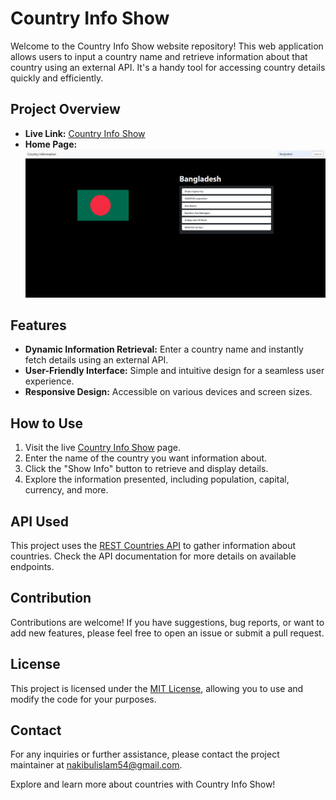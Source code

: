 # Country Info Show

Welcome to the Country Info Show website repository! This web application allows users to input a country name and retrieve information about that country using an external API. It's a handy tool for accessing country details quickly and efficiently.

## Project Overview

- **Live Link:** [Country Info Show](https://nakib00.github.io/country-info-show/)
- **Home Page:**
  ![Home Page](https://github.com/Nakib00/country-info-show/blob/main/screencapture-nakib00-github-io-country-info-show-2024-01-25-00_34_40.png?raw=true)

## Features

- **Dynamic Information Retrieval:** Enter a country name and instantly fetch details using an external API.
- **User-Friendly Interface:** Simple and intuitive design for a seamless user experience.
- **Responsive Design:** Accessible on various devices and screen sizes.

## How to Use

1. Visit the live [Country Info Show](https://nakib00.github.io/country-info-show/) page.
2. Enter the name of the country you want information about.
3. Click the "Show Info" button to retrieve and display details.
4. Explore the information presented, including population, capital, currency, and more.

## API Used

This project uses the [REST Countries API](https://restcountries.com/) to gather information about countries. Check the API documentation for more details on available endpoints.

## Contribution

Contributions are welcome! If you have suggestions, bug reports, or want to add new features, please feel free to open an issue or submit a pull request.

## License

This project is licensed under the [MIT License](LICENSE), allowing you to use and modify the code for your purposes.

## Contact

For any inquiries or further assistance, please contact the project maintainer at [nakibulislam54@gmail.com](mailto:nakibulislam54@gmail.com).

Explore and learn more about countries with Country Info Show!
